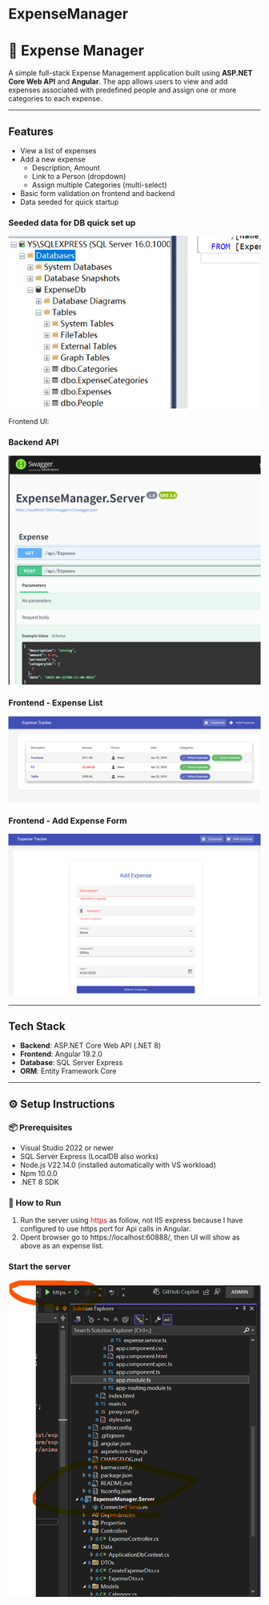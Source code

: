 # ExpenseManager
# 💸 Expense Manager

A simple full-stack Expense Management application built using **ASP.NET Core Web API** and **Angular**. The app allows users to view and add expenses associated with predefined people and assign one or more categories to each expense.

---

## Features

- View a list of expenses
- Add a new expense
  - Description, Amount
  - Link to a Person (dropdown)
  - Assign multiple Categories (multi-select)
- Basic form validation on frontend and backend
- Data seeded for quick startup

### Seeded data for DB quick set up
![Db](db.png)

Frontend UI:
### Backend API
![Backend](backend1.png)

### Frontend - Expense List
![Frontend Form](frontend2.png)

### Frontend - Add Expense Form
![Frontend List](frontend1.png)


---

## Tech Stack

- **Backend**: ASP.NET Core Web API (.NET 8)
- **Frontend**: Angular 19.2.0
- **Database**: SQL Server Express
- **ORM**: Entity Framework Core

---

## ⚙️ Setup Instructions

### 📦 Prerequisites

- Visual Studio 2022 or newer
- SQL Server Express (LocalDB also works)
- Node.js V22.14.0 (installed automatically with VS workload)
- Npm 10.0.0
- .NET 8 SDK


### 🧪 How to Run
1. Run the server using <span style="color:red">https</span> as follow, not IIS express because I have configured to use https port for Api calls in Angular.
2. Opent browser go to https://localhost:60888/, then UI will show as above as an expense list.
### Start the server
![start](start.png)
   

